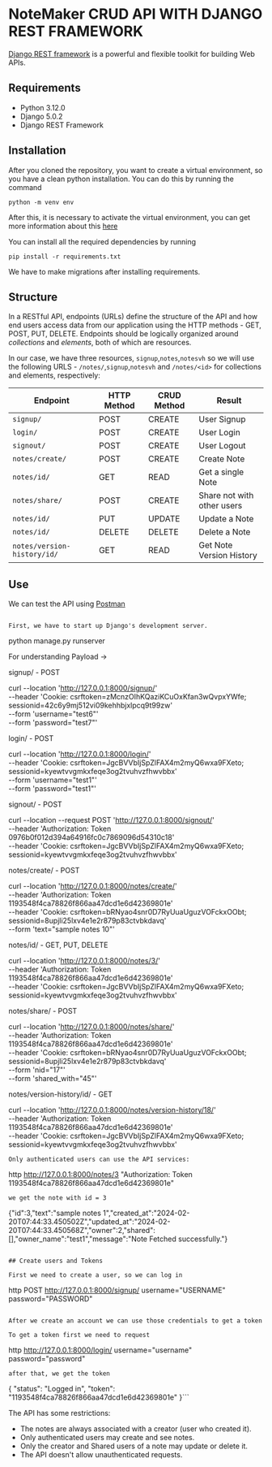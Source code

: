 # NoteMaker CRUD API WITH DJANGO REST FRAMEWORK
[Django REST framework](http://www.django-rest-framework.org/) is a powerful and flexible toolkit for building Web APIs.

## Requirements
- Python 3.12.0
- Django 5.0.2
- Django REST Framework

## Installation
After you cloned the repository, you want to create a virtual environment, so you have a clean python installation.
You can do this by running the command
```
python -m venv env
```

After this, it is necessary to activate the virtual environment, you can get more information about this [here](https://docs.python.org/3/tutorial/venv.html)

You can install all the required dependencies by running
```
pip install -r requirements.txt
```
We have to make migrations after installing requirements.

## Structure
In a RESTful API, endpoints (URLs) define the structure of the API and how end users access data from our application using the HTTP methods - GET, POST, PUT, DELETE. Endpoints should be logically organized around _collections_ and _elements_, both of which are resources.

In our case, we have three resources, `signup`,`notes`,`notesvh` so we will use the following URLS - `/notes/`,`signup`,`notesvh` and `/notes/<id>` for collections and elements, respectively:

Endpoint |HTTP Method | CRUD Method | Result
-- | -- |-- |--
`signup/` | POST | CREATE | User Signup
`login/` | POST | CREATE | User Login
`signout/` | POST | CREATE | User Logout
`notes/create/` | POST | CREATE | Create Note
`notes/id/` | GET | READ | Get a single Note
`notes/share/`| POST | CREATE | Share not with other users
`notes/id/` | PUT | UPDATE | Update a Note
`notes/id/` | DELETE | DELETE | Delete a Note
`notes/version-history/id/`| GET | READ | Get Note Version History

## Use
We can test the API using [Postman](https://www.postman.com/)

```

First, we have to start up Django's development server.
```
python manage.py runserver

For understanding Payload ->

signup/ - POST

curl --location 'http://127.0.0.1:8000/signup/' \
--header 'Cookie: csrftoken=zMcnzOIhKQaziKCuOxKfan3wQvpxYWfe; sessionid=42c6y9mj512vi09kehhbjxlpcq9t99zw' \
--form 'username="test6"' \
--form 'password="test7"'

login/ - POST

curl --location 'http://127.0.0.1:8000/login/' \
--header 'Cookie: csrftoken=JgcBVVbIjSpZlFAX4m2myQ6wxa9FXeto; sessionid=kyewtvvgmkxfeqe3og2tvuhvzfhwvbbx' \
--form 'username="test1"' \
--form 'password="test1"'

signout/ - POST

curl --location --request POST 'http://127.0.0.1:8000/signout/' \
--header 'Authorization: Token 0976b0f012d394a64916fc0c7869096d54310c18' \
--header 'Cookie: csrftoken=JgcBVVbIjSpZlFAX4m2myQ6wxa9FXeto; sessionid=kyewtvvgmkxfeqe3og2tvuhvzfhwvbbx'

notes/create/ - POST

curl --location 'http://127.0.0.1:8000/notes/create/' \
--header 'Authorization: Token 1193548f4ca78826f866aa47dcd1e6d42369801e' \
--header 'Cookie: csrftoken=bRNyao4snr0D7RyUuaUguzVOFckxOObt; sessionid=8upjli25lxv4e1e2r879p83ctvbkdavq' \
--form 'text="sample notes 10"'

notes/id/ - GET, PUT, DELETE

curl --location 'http://127.0.0.1:8000/notes/3/' \
--header 'Authorization: Token 1193548f4ca78826f866aa47dcd1e6d42369801e' \
--header 'Cookie: csrftoken=JgcBVVbIjSpZlFAX4m2myQ6wxa9FXeto; sessionid=kyewtvvgmkxfeqe3og2tvuhvzfhwvbbx'

notes/share/ - POST

curl --location 'http://127.0.0.1:8000/notes/share/' \
--header 'Authorization: Token 1193548f4ca78826f866aa47dcd1e6d42369801e' \
--header 'Cookie: csrftoken=bRNyao4snr0D7RyUuaUguzVOFckxOObt; sessionid=8upjli25lxv4e1e2r879p83ctvbkdavq' \
--form 'nid="17"' \
--form 'shared_with="45"'

notes/version-history/id/ - GET

curl --location 'http://127.0.0.1:8000/notes/version-history/18/' \
--header 'Authorization: Token 1193548f4ca78826f866aa47dcd1e6d42369801e' \
--header 'Cookie: csrftoken=JgcBVVbIjSpZlFAX4m2myQ6wxa9FXeto; sessionid=kyewtvvgmkxfeqe3og2tvuhvzfhwvbbx'
```
Only authenticated users can use the API services:
```
http http://127.0.0.1:8000/notes/3 "Authorization: Token 1193548f4ca78826f866aa47dcd1e6d42369801e"
```
we get the note with id = 3
```
{"id":3,"text":"sample notes 1","created_at":"2024-02-20T07:44:33.450502Z","updated_at":"2024-02-20T07:44:33.450568Z","owner":2,"shared":[],"owner_name":"test1","message":"Note Fetched successfully."}

```

## Create users and Tokens

First we need to create a user, so we can log in
```
http POST http://127.0.0.1:8000/signup/  username="USERNAME" password="PASSWORD" 
```

After we create an account we can use those credentials to get a token

To get a token first we need to request
```
http http://127.0.0.1:8000/login/ username="username" password="password"
```
after that, we get the token
```
{
    "status": "Logged in",
    "token": "1193548f4ca78826f866aa47dcd1e6d42369801e"
}```


The API has some restrictions:
-   The notes are always associated with a creator (user who created it).
-   Only authenticated users may create and see notes.
-   Only the creator and Shared users of a note may update or delete it.
-   The API doesn't allow unauthenticated requests.
